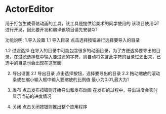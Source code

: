 ActorEditor
=============
用于打包生成骨骼动画的工具，该工具是提供给美术的同学使用的
该项目使用QT进行开发，因此要开发和编译该项目请先安装QT

功能说明:
1.导入设置
1.1 导入目录
    点击选择按钮进行选择要导入的目录

1.2 过滤选择
    在导入的目录中可能包含很多的动画目录，为了方便选择要导出的目录，在过滤选择框中输入要过滤的字符，则自动将包含此字符的目录过滤出来，已选中的目录也会出现在这里面

2. 导出设置
2.1 导出目录
    点击选择按钮，选择要导出的目录
2.2 拖动缩放的滚动条或在缩小输入框中输入要缩放的比例值 最小为0.01,最大为1

3. 发布
   点击发布按钮则开始导出和发布动画
   在发布的过程中，导出进度会实时显示当前的进度情况

4. 关闭
   点击关闭按钮则推出整个应用程序
